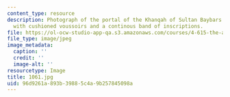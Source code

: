 ```yaml
---
content_type: resource
description: Photograph of the portal of the Khanqah of Sultan Baybars al- Jashankir
  with cushioned voussoirs and a continous band of inscriptions.
file: https://ol-ocw-studio-app-qa.s3.amazonaws.com/courses/4-615-the-architecture-of-cairo-spring-2002/96d9261a893b39885c4a9b257845098a_1061.jpg
file_type: image/jpeg
image_metadata:
  caption: ''
  credit: ''
  image-alt: ''
resourcetype: Image
title: 1061.jpg
uid: 96d9261a-893b-3988-5c4a-9b257845098a
---
```

